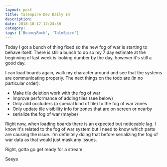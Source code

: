 ```yaml
---
layout: post
title: TaleSpire Dev Daily 14
description:
date: 2018-10-17 17:24:50
category:
tags: ['BouncyRock', 'TaleSpire']
---
```


Today I got a bunch of thing fixed so the new fog of war is starting to behave itself. There is still a bunch to do so my 7 day estimate at the beginning of last week is looking dumber by the day, however it's still a good day.

I can load boards again, walk my character around and see that the systems are communicating properly. The next things on the todo are (in no particular order):

* Make tile deletion work with the fog of war
* Improve performance of adding tiles (see below)
* Only add occluders (a special kind of tile) to the fog of war zones
* Only update tile visibility info for zones that are on screen or nearby
* serialize the fog of war (maybe)


Right now, when loading boards there is an expected but noticeable lag. I know it's related to the fog of war system but I need to know which parts are causing the issue. I'm definitely doing that before serializing the fog of war data as that would just mask any issues.

Right, gotta go get ready for a stream

Seeya
